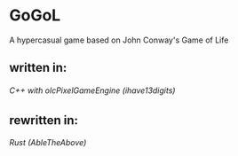 # GoGoL

A hypercasual game based on John Conway's Game of Life

## written in:

###### C++ with olcPixelGameEngine (ihave13digits)

## rewritten in:

###### Rust (AbleTheAbove)
